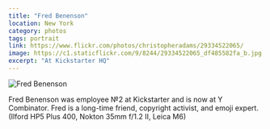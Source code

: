 ```yaml
---
title: "Fred Benenson"
location: New York
category: photos
tags: portrait
link: https://www.flickr.com/photos/christopheradams/29334522065/
image: https://c1.staticflickr.com/9/8244/29334522065_df485582fa_b.jpg
excerpt: "At Kickstarter HQ"
---
```


![Fred Benenson](https://c1.staticflickr.com/9/8244/29334522065_df485582fa_b.jpg)

Fred Benenson was employee №2 at Kickstarter and is now at Y Combinator. Fred is
a long-time friend, copyright activist, and emoji expert. (Ilford HP5 Plus 400,
Nokton 35mm f/1.2 II, Leica M6)
